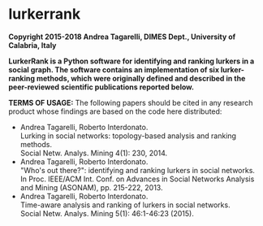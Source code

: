 # lurkerrank

<strong>Copyright 2015-2018 Andrea Tagarelli, DIMES Dept.,  University of Calabria, Italy</strong>
<p>
 
<strong>LurkerRank is a Python software for identifying and ranking lurkers in a social graph. 
  The software contains an implementation of six lurker-ranking methods, which were originally defined and described in the peer-reviewed scientific publications reported below. 
</strong> 
  
<strong>TERMS OF USAGE:</strong>
The following papers should be cited in any research product whose findings are based on the code here distributed:

<ul>
<li>Andrea Tagarelli, Roberto Interdonato.<br>
Lurking in social networks: topology-based analysis and ranking methods. <br>
Social Netw. Analys. Mining 4(1): 230, 2014.<br>

<li>Andrea Tagarelli, Roberto Interdonato. <br>
"Who's out there?": identifying and ranking lurkers in social networks. <br>
In Proc. IEEE/ACM Int. Conf. on Advances in Social Networks Analysis and Mining (ASONAM), pp. 215-222, 2013. 

<li>Andrea Tagarelli, Roberto Interdonato. <br>
Time-aware analysis and ranking of lurkers in social networks. <br>
Social Netw. Analys. Mining 5(1): 46:1-46:23 (2015).<br>
</ul>
